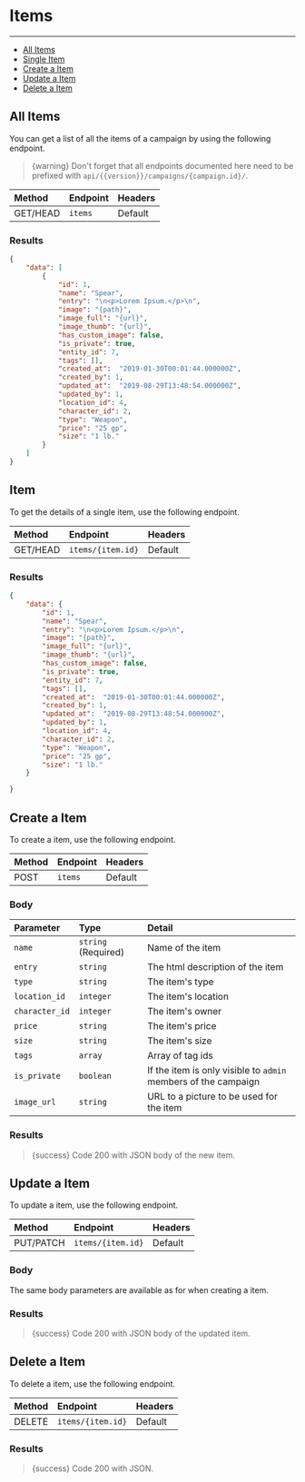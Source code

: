 # Items

---

- [All Items](#all-items)
- [Single Item](#item)
- [Create a Item](#create-item)
- [Update a Item](#update-item)
- [Delete a Item](#delete-item)

<a name="all-items"></a>
## All Items

You can get a list of all the items of a campaign by using the following endpoint.

> {warning} Don't forget that all endpoints documented here need to be prefixed with `api/{{version}}/campaigns/{campaign.id}/`.


| Method | Endpoint| Headers |
| :- |   :-   |  :-  |
| GET/HEAD | `items` | Default |

### Results
```json
{
    "data": [
        {
            "id": 1,
            "name": "Spear",
            "entry": "\n<p>Lorem Ipsum.</p>\n",
            "image": "{path}",
            "image_full": "{url}",
            "image_thumb": "{url}",
            "has_custom_image": false,
            "is_private": true,
            "entity_id": 7,
            "tags": [],
            "created_at":  "2019-01-30T00:01:44.000000Z",
            "created_by": 1,
            "updated_at":  "2019-08-29T13:48:54.000000Z",
            "updated_by": 1,
            "location_id": 4,
            "character_id": 2,
            "type": "Weapon",
            "price": "25 gp",
            "size": "1 lb."
        }
    ]
}
```


<a name="item"></a>
## Item

To get the details of a single item, use the following endpoint.

| Method | Endpoint| Headers |
| :- |   :-   |  :-  |
| GET/HEAD | `items/{item.id}` | Default |

### Results
```json
{
    "data": {
        "id": 1,
        "name": "Spear",
        "entry": "\n<p>Lorem Ipsum.</p>\n",
        "image": "{path}",
        "image_full": "{url}",
        "image_thumb": "{url}",
        "has_custom_image": false,
        "is_private": true,
        "entity_id": 7,
        "tags": [],
        "created_at":  "2019-01-30T00:01:44.000000Z",
        "created_by": 1,
        "updated_at":  "2019-08-29T13:48:54.000000Z",
        "updated_by": 1,
        "location_id": 4,
        "character_id": 2,
        "type": "Weapon",
        "price": "25 gp",
        "size": "1 lb."
    }

}
```


<a name="create-item"></a>
## Create a Item

To create a item, use the following endpoint.

| Method | Endpoint| Headers |
| :- |   :-   |  :-  |
| POST | `items` | Default |

### Body

| Parameter | Type | Detail |
| :- |   :-   |  :-  |
| `name` | `string` (Required) | Name of the item |
| `entry` | `string` | The html description of the item |
| `type` | `string` | The item's type |
| `location_id` | `integer` | The item's location |
| `character_id` | `integer` | The item's owner |
| `price` | `string` | The item's price |
| `size` | `string` | The item's size |
| `tags` | `array` | Array of tag ids |
| `is_private` | `boolean` | If the item is only visible to `admin` members of the campaign |
| `image_url` | `string` | URL to a picture to be used for the item |

### Results

> {success} Code 200 with JSON body of the new item.


<a name="update-item"></a>
## Update a Item

To update a item, use the following endpoint.

| Method | Endpoint| Headers |
| :- |   :-   |  :-  |
| PUT/PATCH | `items/{item.id}` | Default |

### Body

The same body parameters are available as for when creating a item.

### Results

> {success} Code 200 with JSON body of the updated item.


<a name="delete-item"></a>
## Delete a Item

To delete a item, use the following endpoint.

| Method | Endpoint| Headers |
| :- |   :-   |  :-  |
| DELETE | `items/{item.id}` | Default |

### Results

> {success} Code 200 with JSON.
